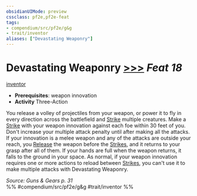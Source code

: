 ```yaml
---
obsidianUIMode: preview
cssclass: pf2e,pf2e-feat
tags:
- compendium/src/pf2e/g&g
- trait/inventor
aliases: ["Devastating Weaponry"]
---
```

# Devastating Weaponry  [>>>](/rules/core-rulebook/chapter-9-playing-the-game.md#Actions "Three-Action") *Feat 18*  
[inventor](/rules/traits/inventor-g-g.md)  

- **Prerequisites**: weapon innovation
- **Activity** Three-Action

You release a volley of projectiles from your weapon, or power it to fly in every direction across the battlefield and [Strike](/rules/actions/strike.md) multiple creatures. Make a [Strike](/rules/actions/strike.md) with your weapon innovation against each foe within 30 feet of you. Don't increase your multiple attack penalty until after making all the attacks. If your innovation is a melee weapon and any of the attacks are outside your reach, you [Release](/rules/actions/release.md) the weapon before the [Strikes](/rules/actions/strike.md), and it returns to your grasp after all of them. If your hands are full when the weapon returns, it falls to the ground in your space. As normal, if your weapon innovation requires one or more actions to reload between [Strikes](/rules/actions/strike.md), you can't use it to make multiple attacks with Devastating Weaponry.

*Source: Guns & Gears p. 31*  
%% #compendium/src/pf2e/g&g #trait/inventor %%